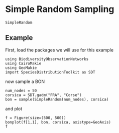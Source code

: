 # Simple Random Sampling

```@docs; canonical=false
SimpleRandom
```

## Example 

First, load the packages we will use for this example

```@example 1
using BiodiversityObservationNetworks 
using CairoMakie
using GeoMakie
import SpeciesDistributionToolkit as SDT
```

now sample a BON

```@example 1
num_nodes = 50
corsica = SDT.gadm("FRA", "Corse")
bon = sample(SimpleRandom(num_nodes), corsica)
```

and plot

```@example 1
f = Figure(size=(500, 500))
bonplot(f[1,1], bon, corsica, axistype=GeoAxis)
f
```